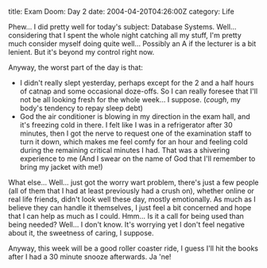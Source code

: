 title: Exam Doom: Day 2
date: 2004-04-20T04:26:00Z
category: Life

Phew… I did pretty well for today's subject: Database Systems. Well… considering that I spent the whole night catching all my stuff, I'm pretty much consider myself doing quite well… Possibly an A if the lecturer is a bit lenient. But it's beyond my control right now.

Anyway, the worst part of the day is that:

- I didn't really slept yesterday, perhaps except for the 2 and a half hours of catnap and some occasional doze-offs. So I can really foresee that I'll not be all looking fresh for the whole week… I suppose. (*cough*, my body's tendency to repay sleep debt)
- God the air conditioner is blowing in my direction in the exam hall, and it's freezing cold in there. I felt like I was in a refrigerator after 30 minutes, then I got the nerve to request one of the examination staff to turn it down, which makes me feel comfy for an hour and feeling cold during the remaining critical minutes I had. That was a shivering experience to me (And I swear on the name of God that I'll remember to bring my jacket with me!)

What else… Well… just got the worry wart problem, there's just a few people (all of them that I had at least previously had a crush on), whether online or real life friends, didn't look well these day, mostly emotionally. As much as I believe they can handle it themselves, I just feel a bit concerned and hope that I can help as much as I could. Hmm… Is it a call for being used than being needed? Well… I don't know. It's worrying yet I don't feel negative about it, the sweetness of caring, I suppose.

Anyway, this week will be a good roller coaster ride, I guess I'll hit the books after I had a 30 minute snooze afterwards. Ja 'ne!
